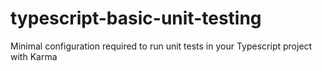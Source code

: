 # typescript-basic-unit-testing
Minimal configuration required to run unit tests in your Typescript project with Karma

